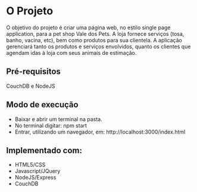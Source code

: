 # O Projeto

O objetivo do projeto é criar uma página web, no estilo single page application, para a pet shop Vale dos Pets. 
A loja fornece serviços (tosa, banho, vacina, etc), bem como produtos para sua clientela. 
A aplicação gerenciará tanto os produtos e serviços envolvidos, quanto os clientes que agendam idas à loja com seus animais de estimação.

## Pré-requisitos

CouchDB e NodeJS

## Modo de execução

* Baixar e abrir um terminal na pasta.
* No terminal digitar: npm start
* Entrar, utilizando um navegador, em: http://localhost:3000/index.html

## Implementado com:

* HTML5/CSS
* Javascript/JQuery
* NodeJS/Express
* CouchDB

